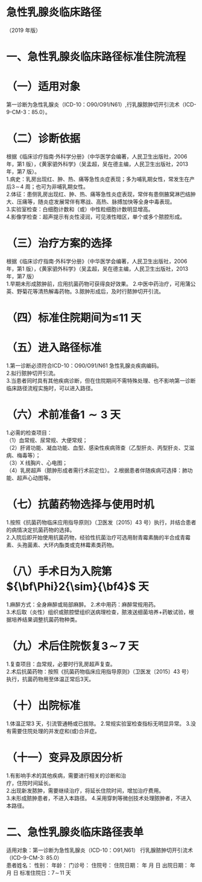 # 急性乳腺炎临床路径  
（2019 年版）  
# 一、急性乳腺炎临床路径标准住院流程  
# （一）适用对象  
第一诊断为急性乳腺炎（ICD-10：O90/O91/N61）,行乳腺脓肿切开引流术（ICD-9-CM-3：85.0）。  
# （二）诊断依据  
根据《临床诊疗指南·外科学分册》（中华医学会编著，人民卫生出版社，2006 年，第1 版），《黄家驷外科学》（吴孟超，吴在德主编，人民卫生出版社，2013 年，第7 版）。  
1.病史：乳房出现红、肿、热、痛等急性炎症表现；多为哺乳期女性，常发生在产后$3\!\sim\!4$ 周；也可为非哺乳期女性。  
2.体征：患侧乳房出现红、肿、热、痛等急性炎症表现，常伴有患侧腋窝淋巴结肿大、压痛等，随炎症发展常伴有寒战、高热、脉搏加快等全身中毒表现。  
3.实验室检查：白细胞计数和（或）中性粒细胞计数明显增高。  
4.影像学检查：超声提示有炎性浸润，可见液性暗区，单个或多个脓腔形成。  
# （三）治疗方案的选择  
根据《临床诊疗指南·外科学分册》（中华医学会编著，人民卫生出版社，2006 年，第1 版），《黄家驷外科学》（吴孟超，吴在德主编，人民卫生出版社，2013 年，第7 版）  
1.早期未形成脓肿前，应用抗菌药物可获得良好效果。 2.中医中药治疗，可用蒲公英、野菊花等清热解毒药物。3.脓肿形成后，及时行脓肿切开引流。  
# （四）标准住院期间为≤11 天  
# （五）进入路径标准  
1.第一诊断必须符合ICD-10：O90/O91/N61 急性乳腺炎疾病编码。  
2.拟行脓肿切开引流。  
3.当患者同时具有其他疾病诊断，但在住院期间不需特殊处理、也不影响第一诊断临床路径流程实施时，可以进入路径。  
# （六）术前准备$\scriptstyle{1\sim3}$ 天  
1.必需的检查项目：  
（1）血常规、尿常规、大便常规；  
（2）肝肾功能、凝血功能、血型、感染性疾病筛查（乙型肝炎、丙型肝炎、艾滋病、梅毒等）；  
（3）X 线胸片、心电图；  
（4）乳房超声（脓肿形成者需行术前定位）。 2.根据患者伴随疾病可选择：肺功能、超声心动图等。  
# （七）抗菌药物选择与使用时机  
1.按照《抗菌药物临床应用指导原则》（卫医发〔2015〕43 号）执行，并结合患者的病情决定抗菌药物的选择。  
2.入院后即开始使用抗菌药物，经验性抗菌治疗可选用耐青霉素酶的半合成青霉素、头孢菌素、大环内酯类或克林霉素类药物。  
# （八）手术日为入院第${\bf\Phi}2{\sim}{\bf4}$ 天  
1.麻醉方式：全身麻醉或局部麻醉。 2.术中用药：麻醉常规用药。  
3.术后取（炎性）组织或脓腔壁组织送病理检查，脓液送细菌培养$+$药敏试验，根据培养结果调整抗菌药物种类。  
# （九）术后住院恢复$\mathord{\mathbf{3}}\!\sim\!\!7$ 天  
1.复查项目：血常规，必要时行乳房超声复查。  
2.术后抗菌药物：按照《抗菌药物临床应用指导原则》（卫医发〔2015〕43 号）执行，抗菌药物用至体温正常后3天。  
# （十）出院标准  
1.体温正常3 天，引流管通畅或已拔除。 2.常规实验室检查指标无明显异常。 3.没有需要住院处理的并发症和(或)合并症。  
# （十一）变异及原因分析  
1.有影响手术的其他疾病，需要进行相关的诊断和治  
疗，住院时间延长。  
2.出现新发脓肿，需要继续治疗，将延长住院时间，增加治疗费用。  
3.未形成脓肿患者，不进入本路径。 4.采用穿刺等微创技术处理脓肿者，不进入本路径。  
# 二、急性乳腺炎临床路径表单  
适用对象：第一诊断为急性乳腺炎（ICD-10：O91,N61） 行乳腺脓肿切开引流术（ICD-9-CM-3: 85.0）  
患者姓名：           性别：    年龄：    门诊号：       住院号：       住院日期：     年    月   日 出院日期：     年    月   日 标准住院日：$7\!\sim\!11$ 天  

